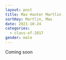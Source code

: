```yaml
---
layout: post
title: Max Hunter Martlin
sortKey: Martlin, Max
date: 2021-10-24
categories:
  - class-of-2017
gender: male
---
```

Coming soon